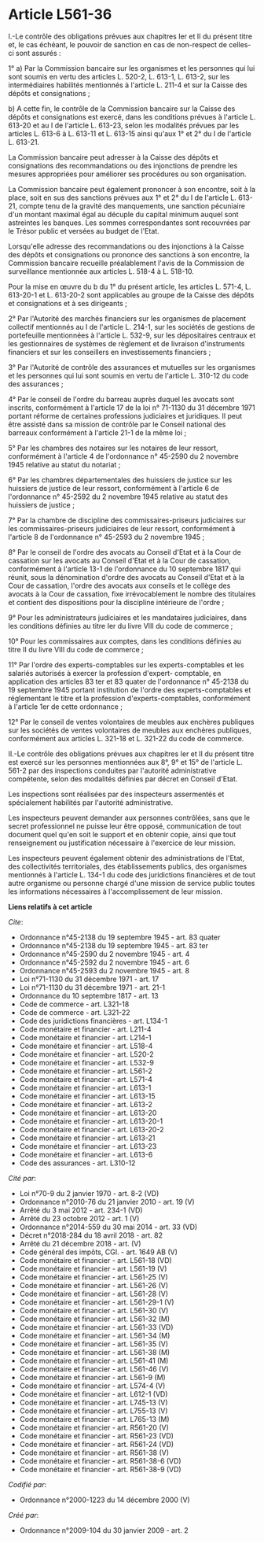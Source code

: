 # Article L561-36

I.-Le contrôle des obligations prévues aux chapitres Ier et II du présent titre et, le cas échéant, le pouvoir de sanction en
cas de non-respect de celles-ci sont assurés : 

1° a) Par la Commission bancaire sur les organismes et les personnes qui lui sont soumis en vertu des articles L. 520-2, L.
613-1, L. 613-2, sur les intermédiaires habilités mentionnés à l'article L. 211-4 et sur la Caisse des dépôts et
consignations ; 

b) A cette fin, le contrôle de la Commission bancaire sur la Caisse des dépôts et consignations est exercé, dans les
conditions prévues à l'article L. 613-20 et au I de l'article L. 613-23, selon les modalités prévues par les articles L.
613-6 à L. 613-11 et L. 613-15 ainsi qu'aux 1° et 2° du I de l'article L. 613-21. 

La Commission bancaire peut adresser à la Caisse des dépôts et consignations des recommandations ou des injonctions de
prendre les mesures appropriées pour améliorer ses procédures ou son organisation. 

La Commission bancaire peut également prononcer à son encontre, soit à la place, soit en sus des sanctions prévues aux 1° et
2° du I de l'article L. 613-21, compte tenu de la gravité des manquements, une sanction pécuniaire d'un montant maximal égal
au décuple du capital minimum auquel sont astreintes les banques. Les sommes correspondantes sont recouvrées par le Trésor
public et versées au budget de l'Etat. 

Lorsqu'elle adresse des recommandations ou des injonctions à la Caisse des dépôts et consignations ou prononce des sanctions
à son encontre, la Commission bancaire recueille préalablement l'avis de la Commission de surveillance mentionnée aux
articles L. 518-4 à L. 518-10. 

Pour la mise en œuvre du b du 1° du présent article, les articles L. 571-4, L. 613-20-1 et L. 613-20-2 sont applicables au
groupe de la Caisse des dépôts et consignations et à ses dirigeants ; 

2° Par l'Autorité des marchés financiers sur les organismes de placement collectif mentionnés au I de l'article L. 214-1, sur
les sociétés de gestions de portefeuille mentionnées à l'article L. 532-9, sur les dépositaires centraux et les gestionnaires
de systèmes de règlement et de livraison d'instruments financiers et sur les conseillers en investissements financiers ; 

3° Par l'Autorité de contrôle des assurances et mutuelles sur les organismes et les personnes qui lui sont soumis en vertu de
l'article L. 310-12 du code des assurances ; 

4° Par le conseil de l'ordre du barreau auprès duquel les avocats sont inscrits, conformément à l'article 17 de la loi n°
71-1130 du 31 décembre 1971 portant réforme de certaines professions judiciaires et juridiques. Il peut être assisté dans sa
mission de contrôle par le Conseil national des barreaux conformément à l'article 21-1 de la même loi ; 

5° Par les chambres des notaires sur les notaires de leur ressort, conformément à l'article 4 de l'ordonnance n° 45-2590 du 2
novembre 1945 relative au statut du notariat ; 

6° Par les chambres départementales des huissiers de justice sur les huissiers de justice de leur ressort, conformément à
l'article 6 de l'ordonnance n° 45-2592 du 2 novembre 1945 relative au statut des huissiers de justice ; 

7° Par la chambre de discipline des commissaires-priseurs judiciaires sur les commissaires-priseurs judiciaires de leur
ressort, conformément à l'article 8 de l'ordonnance n° 45-2593 du 2 novembre 1945 ; 

8° Par le conseil de l'ordre des avocats au Conseil d'Etat et à la Cour de cassation sur les avocats au Conseil d'Etat et à
la Cour de cassation, conformément à l'article 13-1 de l'ordonnance du 10 septembre 1817 qui réunit, sous la dénomination
d'ordre des avocats au Conseil d'Etat et à la Cour de cassation, l'ordre des avocats aux conseils et le collège des avocats à
la Cour de cassation, fixe irrévocablement le nombre des titulaires et contient des dispositions pour la discipline
intérieure de l'ordre ; 

9° Pour les administrateurs judiciaires et les mandataires judiciaires, dans les conditions définies au titre Ier du livre
VIII du code de commerce ; 

10° Pour les commissaires aux comptes, dans les conditions définies au titre II du livre VIII du code de commerce ; 

11° Par l'ordre des experts-comptables sur les experts-comptables et les salariés autorisés à exercer la profession d'expert-
comptable, en application des articles 83 ter et 83 quater de l'ordonnance n° 45-2138 du 19 septembre 1945 portant
institution de l'ordre des experts-comptables et réglementant le titre et la profession d'experts-comptables, conformément à
l'article 1er de cette ordonnance ; 

12° Par le conseil de ventes volontaires de meubles aux enchères publiques sur les sociétés de ventes volontaires de meubles
aux enchères publiques, conformément aux articles L. 321-18 et L. 321-22 du code de commerce. 

II.-Le contrôle des obligations prévues aux chapitres Ier et II du présent titre est exercé sur les personnes mentionnées aux
8°, 9° et 15° de l'article L. 561-2 par des inspections conduites par l'autorité administrative compétente, selon des
modalités définies par décret en Conseil d'Etat. 

Les inspections sont réalisées par des inspecteurs assermentés et spécialement habilités par l'autorité administrative. 

Les inspecteurs peuvent demander aux personnes contrôlées, sans que le secret professionnel ne puisse leur être opposé,
communication de tout document quel qu'en soit le support et en obtenir copie, ainsi que tout renseignement ou justification
nécessaire à l'exercice de leur mission. 

Les inspecteurs peuvent également obtenir des administrations de l'Etat, des collectivités territoriales, des établissements
publics, des organismes mentionnés à l'article L. 134-1 du code des juridictions financières et de tout autre organisme ou
personne chargé d'une mission de service public toutes les informations nécessaires à l'accomplissement de leur mission.

**Liens relatifs à cet article**

_Cite_:

  - Ordonnance n°45-2138 du 19 septembre 1945 - art. 83 quater
  - Ordonnance n°45-2138 du 19 septembre 1945 - art. 83 ter
  - Ordonnance n°45-2590 du 2 novembre 1945 - art. 4
  - Ordonnance n°45-2592 du 2 novembre 1945 - art. 6
  - Ordonnance n°45-2593 du 2 novembre 1945 - art. 8
  - Loi n°71-1130 du 31 décembre 1971 - art. 17
  - Loi n°71-1130 du 31 décembre 1971 - art. 21-1
  - Ordonnance du 10 septembre 1817 - art. 13
  - Code de commerce - art. L321-18
  - Code de commerce - art. L321-22
  - Code des juridictions financières - art. L134-1
  - Code monétaire et financier - art. L211-4
  - Code monétaire et financier - art. L214-1
  - Code monétaire et financier - art. L518-4
  - Code monétaire et financier - art. L520-2
  - Code monétaire et financier - art. L532-9
  - Code monétaire et financier - art. L561-2
  - Code monétaire et financier - art. L571-4
  - Code monétaire et financier - art. L613-1
  - Code monétaire et financier - art. L613-15
  - Code monétaire et financier - art. L613-2
  - Code monétaire et financier - art. L613-20
  - Code monétaire et financier - art. L613-20-1
  - Code monétaire et financier - art. L613-20-2
  - Code monétaire et financier - art. L613-21
  - Code monétaire et financier - art. L613-23
  - Code monétaire et financier - art. L613-6
  - Code des assurances - art. L310-12

_Cité par_:

  - Loi n°70-9 du 2 janvier 1970 - art. 8-2 (VD)
  - Ordonnance n°2010-76 du 21 janvier 2010 - art. 19 (V)
  - Arrêté du 3 mai 2012 - art. 234-1 (VD)
  - Arrêté du 23 octobre 2012 - art. 1 (V)
  - Ordonnance n°2014-559 du 30 mai 2014 - art. 33 (VD)
  - Décret n°2018-284 du 18 avril 2018 - art. 82
  - Arrêté du 21 décembre 2018 - art. (V)
  - Code général des impôts, CGI. - art. 1649 AB (V)
  - Code monétaire et financier - art. L561-18 (VD)
  - Code monétaire et financier - art. L561-19 (V)
  - Code monétaire et financier - art. L561-25 (V)
  - Code monétaire et financier - art. L561-26 (V)
  - Code monétaire et financier - art. L561-28 (V)
  - Code monétaire et financier - art. L561-29-1 (V)
  - Code monétaire et financier - art. L561-30 (V)
  - Code monétaire et financier - art. L561-32 (M)
  - Code monétaire et financier - art. L561-33 (VD)
  - Code monétaire et financier - art. L561-34 (M)
  - Code monétaire et financier - art. L561-35 (V)
  - Code monétaire et financier - art. L561-38 (M)
  - Code monétaire et financier - art. L561-41 (M)
  - Code monétaire et financier - art. L561-46 (V)
  - Code monétaire et financier - art. L561-9 (M)
  - Code monétaire et financier - art. L574-4 (V)
  - Code monétaire et financier - art. L612-1 (VD)
  - Code monétaire et financier - art. L745-13 (V)
  - Code monétaire et financier - art. L755-13 (V)
  - Code monétaire et financier - art. L765-13 (M)
  - Code monétaire et financier - art. R561-20 (V)
  - Code monétaire et financier - art. R561-23 (VD)
  - Code monétaire et financier - art. R561-24 (VD)
  - Code monétaire et financier - art. R561-38 (V)
  - Code monétaire et financier - art. R561-38-6 (VD)
  - Code monétaire et financier - art. R561-38-9 (VD)

_Codifié par_:

  - Ordonnance n°2000-1223 du 14 décembre 2000 (V)

_Créé par_:

  - Ordonnance n°2009-104 du 30 janvier 2009 - art. 2
